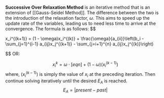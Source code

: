 **Successive Over Relaxation Method** is an iterative method that is an extension of [[Gauss-Seidel Method]]. The difference between the two is the introduction of the relaxation factor, $\omega$. This aims to speed up the update rate of the variables, leading us to need less time to arrive at the convergence. The formula is as follows:
$$

x_i^{(k+1)} = (1 - \omega)x_i^{(k)} + \frac{\omega}{a_{ii}}\left(b_i - \sum_{j=1}^{i-1} a_{ij}x_j^{(k+1)} - \sum_{j=i+1}^{n} a_{ij}x_j^{(k)}\right)

$$
OR:

$$
x^k_{i} = \omega \cdot [eqn] + (1-\omega ) (x^{(k-1)}_{i})
$$
where, $(x^{(k-1)}_{i})$ is simply the value of $x_{i}$ at the preceding iteration. Then continue solving iteratively until the desired $E_{A}$ is reached.
$$
E_{A} = |present - past|
$$
